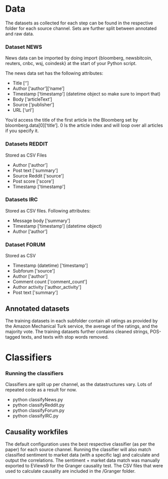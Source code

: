 # Data 
The datasets as collected for each step can be found in the respective folder for each source channel. Sets are further split between annotated and raw data. 

### Dataset NEWS
News data can be imported by doing import {bloomberg, newsbitcoin, reuters, cnbc, wsj, coindesk} at the start of your Python script. 

The news data set has the following attributes:
- Title [‘’]
- Author [‘author’][‘name’]
- Timestamp [‘timestamp’] (datetime object so make sure to import that) 
- Body [‘articleText’]
- Source [‘publisher’]
- URL [‘url’]

You’d access the title of the first article in the Bloomberg set by bloomberg.data[0][‘title’]. 0 Is the article index and will loop over all articles if you specify it.  

### Datasets REDDIT
Stored as CSV Files
- Author ['author']
- Post text ['summary']
- Source Reddit ['source']
- Post score ['score']
- Timestamp ['timestamp']

### Datasets IRC
Stored as CSV files. Following attributes:
- Message body [‘summary’]
- Timestamp [‘timestamp’] (datetime object)
-  Author [‘author’]

### Dataset FORUM
Stored as CSV 
- Timestamp (datetime) ['timestamp']
- Subforum ['source']
- Author ['author']
- Comment count ['comment_count']
- Author activity ['author_activity']
- Post text ['summary']

## Annotated datasets
The training datasets in each subfolder contain all ratings as provided by the Amazon Mechanical Turk service, the average of the ratings, and the majority vote. The training datasets further contains cleaned strings, POS-tagged texts, and texts with stop words removed. 

# Classifiers
### Running the classifiers 
Classifiers are split up per channel, as the datastructures vary. Lots of repeated code as a result for now. 
- python classifyNews.py
- python classifyReddit.py
- python classifyForum.py
- python classifyIRC.py


## Causality workfiles
The default configuration uses the best respective classifier (as per the paper) for each source channel. Running the classifier will also match classified sentiment to market data (with a specific lag) and calculate and output the correlations. The sentiment + market data match was manually exported to EViews9 for the Granger causality test. The CSV files that were used to calculate causality are included in the /Granger folder. 
